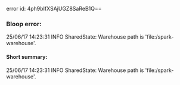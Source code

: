 error id: 4ph9bIfXSAjUGZ8SaReB1Q==
### Bloop error:

25/06/17 14:23:31 INFO SharedState: Warehouse path is 'file:<WORKSPACE>/spark-warehouse'.
#### Short summary: 

25/06/17 14:23:31 INFO SharedState: Warehouse path is 'file:<WORKSPACE>/spark-warehouse'.